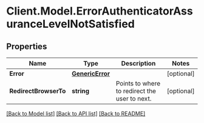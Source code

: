 # Client.Model.ErrorAuthenticatorAssuranceLevelNotSatisfied

## Properties

Name | Type | Description | Notes
------------ | ------------- | ------------- | -------------
**Error** | [**GenericError**](GenericError.md) |  | [optional] 
**RedirectBrowserTo** | **string** | Points to where to redirect the user to next. | [optional] 

[[Back to Model list]](../README.md#documentation-for-models) [[Back to API list]](../README.md#documentation-for-api-endpoints) [[Back to README]](../README.md)

